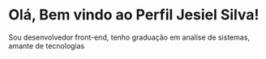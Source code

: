 # Olá, Bem vindo ao Perfil Jesiel Silva!

<p>
  Sou desenvolvedor front-end, tenho graduação em analíse de sistemas, amante de tecnologias
</p>
